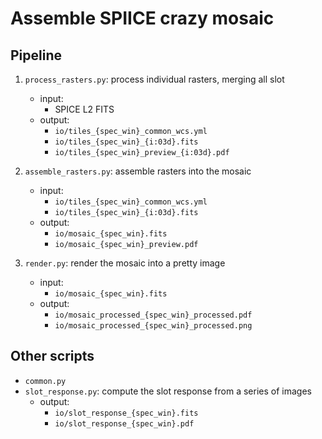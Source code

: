 # Assemble SPIICE crazy mosaic

## Pipeline

1. `process_rasters.py`: process individual rasters, merging all slot
    - input: 
        - SPICE L2 FITS
    - output:
        - `io/tiles_{spec_win}_common_wcs.yml`
        - `io/tiles_{spec_win}_{i:03d}.fits`
        - `io/tiles_{spec_win}_preview_{i:03d}.pdf`

2. `assemble_rasters.py`: assemble rasters into the mosaic
    - input:
        - `io/tiles_{spec_win}_common_wcs.yml`
        - `io/tiles_{spec_win}_{i:03d}.fits`
    - output:
        - `io/mosaic_{spec_win}.fits`
        - `io/mosaic_{spec_win}_preview.pdf`

3. `render.py`: render the mosaic into a pretty image
    - input:
        - `io/mosaic_{spec_win}.fits`
    - output:
        - `io/mosaic_processed_{spec_win}_processed.pdf`
        - `io/mosaic_processed_{spec_win}_processed.png`

## Other scripts

- `common.py`
- `slot_response.py`: compute the slot response from a series of images
    - output:
        - `io/slot_response_{spec_win}.fits`
        - `io/slot_response_{spec_win}.pdf`
